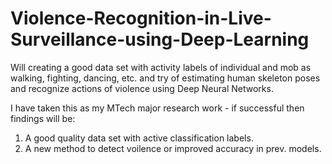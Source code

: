 # Violence-Recognition-in-Live-Surveillance-using-Deep-Learning
Will creating a good data set with activity labels of individual and mob as walking, fighting, dancing, etc. and try of estimating human skeleton poses and recognize actions of violence using Deep Neural Networks.

I have taken this as my MTech major research work - if successful then findings will be:
1. A good quality data set with active classification labels.
2. A new method to detect voilence or improved accuracy in prev. models.
